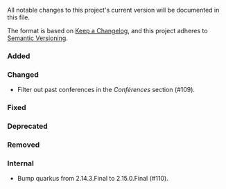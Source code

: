 All notable changes to this project's current version will be documented in this file.

The format is based on [Keep a Changelog](https://keepachangelog.com/en/1.0.0/), and this project adheres
to [Semantic Versioning](https://semver.org/spec/v2.0.0.html).

### Added

### Changed

- Filter out past conferences in the _Conférences_ section (#109).

### Fixed

### Deprecated

### Removed

### Internal

- Bump quarkus from 2.14.3.Final to 2.15.0.Final (#110).
